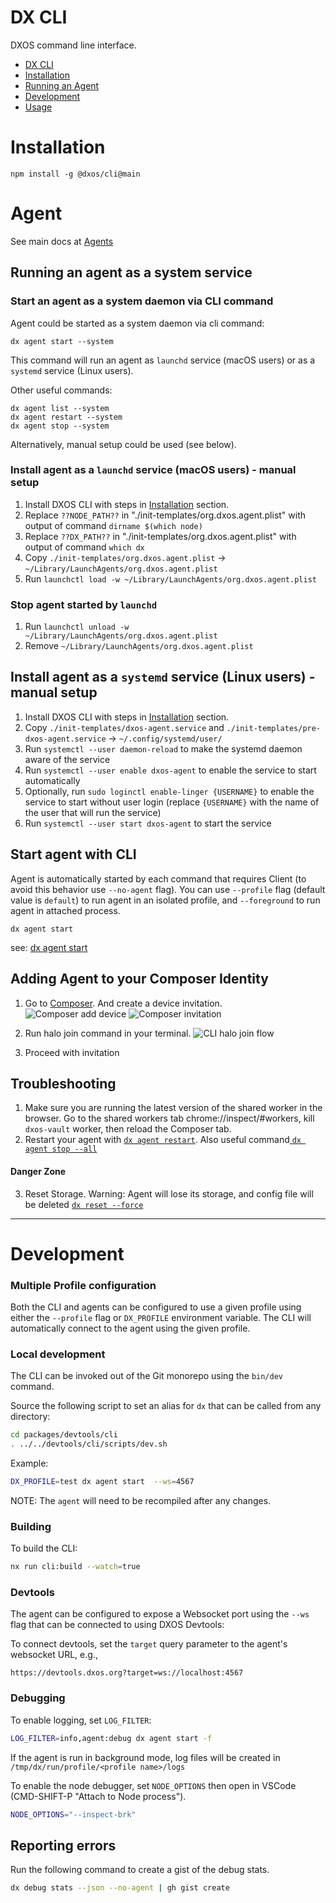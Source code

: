 # DX CLI

DXOS command line interface.

<!-- toc -->
* [DX CLI](#dx-cli)
* [Installation](#installation)
* [Running an Agent](#running-an-agent)
* [Development](#development)
* [Usage](usage/)
<!-- tocstop -->

# Installation
```terminal
npm install -g @dxos/cli@main
```

# Agent
See main docs at [Agents](https://docs.dxos.org/guide/cli/agent.html)

## Running an agent as a system service
### Start an agent as a system daemon via CLI command

Agent could be started as a system daemon via cli command:

```terminal
dx agent start --system
```

This command will run an agent as `launchd` service (macOS users) or as a `systemd` service (Linux users).

Other useful commands:

```terminal
dx agent list --system
dx agent restart --system
dx agent stop --system
```

Alternatively, manual setup could be used (see below).

### Install agent as a `launchd` service (macOS users) - manual setup
1. Install DXOS CLI with steps in [Installation](#Installation) section.
2. Replace `??NODE_PATH??` in "./init-templates/org.dxos.agent.plist" with output of command `dirname $(which node)`
3. Replace `??DX_PATH??` in "./init-templates/org.dxos.agent.plist" with output of command `which dx`
4. Copy `./init-templates/org.dxos.agent.plist` -> `~/Library/LaunchAgents/org.dxos.agent.plist`
5. Run `launchctl load -w ~/Library/LaunchAgents/org.dxos.agent.plist`

### Stop agent started by `launchd`
1. Run `launchctl unload -w ~/Library/LaunchAgents/org.dxos.agent.plist`
2. Remove `~/Library/LaunchAgents/org.dxos.agent.plist`

## Install agent as a `systemd` service (Linux users) - manual setup
1. Install DXOS CLI with steps in [Installation](#Installation) section.
1. Copy `./init-templates/dxos-agent.service` and `./init-templates/pre-dxos-agent.service` -> `~/.config/systemd/user/`
1. Run `systemctl --user daemon-reload` to make the systemd daemon aware of the service
1. Run `systemctl --user enable dxos-agent` to enable the service to start automatically
1. Optionally, run `sudo loginctl enable-linger {USERNAME}` to enable the service to start without user login (replace `{USERNAME}` with the name of the user that will run the service)
1. Run `systemctl --user start dxos-agent` to start the service

## Start agent with CLI
Agent is automatically started by each command that requires Client (to avoid this behavior use `--no-agent` flag). You can use `--profile` flag (default value is `default`) to run agent in an isolated profile, and `--foreground` to run agent in attached process.
```terminal
dx agent start
```
see: [dx agent start](#dx-agent-start)

## Adding Agent to your Composer Identity 
1. Go to [Composer](https://composer.dev.dxos.org). And create a device invitation.
![Composer add device](./public/composer-sidebar.png)
![Composer invitation](./public/composer-add-device.png)

2. Run halo join command in your terminal.
![CLI halo join flow](./public/cli-halo-join.png)

3. Proceed with invitation

## Troubleshooting
1. Make sure you are running the latest version of the shared worker in the browser. Go to the shared workers tab chrome://inspect/#workers, kill `dxos-vault` worker, then reload the Composer tab.
2. Restart your agent with [```dx agent restart```](#dx-agent-restart). Also useful command[ ```dx agent stop --all```](#dx-agent-stop)
#### Danger Zone
3. Reset Storage. Warning: Agent will lose its storage, and config file will be deleted [```dx reset --force```](#dx-reset)
---


# Development

### Multiple Profile configuration
Both the CLI and agents can be configured to use a given profile using either the `--profile` flag or `DX_PROFILE` environment variable.
The CLI will automatically connect to the agent using the given profile.

### Local development
The CLI can be invoked out of the Git monorepo using the `bin/dev` command.

Source the following script to set an alias for `dx` that can be called from any directory:

```bash
cd packages/devtools/cli
. ../../devtools/cli/scripts/dev.sh
```

Example:

```bash
DX_PROFILE=test dx agent start  --ws=4567
```

NOTE: The `agent` will need to be recompiled after any changes.

### Building
To build the CLI:

```bash
nx run cli:build --watch=true
```

### Devtools
The agent can be configured to expose a Websocket port using the `--ws` flag that can be connected to using DXOS Devtools:

To connect devtools, set the `target` query parameter to the agent's websocket URL, e.g.,

`https://devtools.dxos.org?target=ws://localhost:4567`

### Debugging

To enable logging, set `LOG_FILTER`:

```bash
LOG_FILTER=info,agent:debug dx agent start -f
```

If the agent is run in background mode, log files will be created in `/tmp/dx/run/profile/<profile name>/logs`

To enable the node debugger, set `NODE_OPTIONS` then open in VSCode (CMD-SHIFT-P "Attach to Node process").

```bash
NODE_OPTIONS="--inspect-brk"
```

## Reporting errors

Run the following command to create a gist of the debug stats.

```bash
dx debug stats --json --no-agent | gh gist create
```
